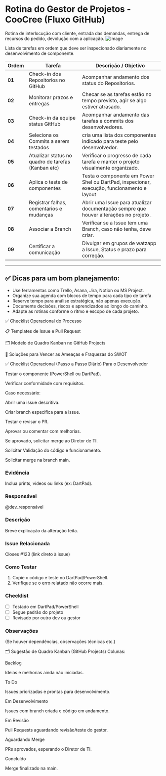 
# Rotina do Gestor de Projetos - CooCree (Fluxo GitHub)

Rotina de interlocução com cliente, entrada das demandas, entrega de recursos do pedido, devolução com a aplicação.
![image](https://github.com/user-attachments/assets/daf73c0e-0c35-4631-879f-25bf67f01eb2)




Lista de tarefas em ordem que deve ser inspecionado diariamente no desenvolvimento de componente.

| **Ordem**   | **Tarefa**                                        | **Descrição / Objetivo**                                                                |
|-------------|---------------------------------------------------|-----------------------------------------------------------------------------------------|
| **01**      | Check-in dos Repositorios no GitHub               | Acompanhar andamento dos status do Repositorios.                                        |
| **02**      | Monitorar prazos e entregas                       | Checar se as tarefas estão no tempo previsto, agir se algo estiver atrasado.            |
| **03**      | Check-in da equipe status GitHub                  | Acompanhar andamento das tarefas e commits dos desenvolvedores.                         |
| **04**      | Seleciona os Commits a serem testados             | cria uma lista dos componentes indicado para teste pelo desenvolvedor.                  |
| **05**      | Atualizar status no quadro de tarefas (Kanban etc)| Verificar o progresso de cada tarefa e manter o projeto visualmente organizado.         |
| **06**      | Aplica o teste de componentes                     | Testa o componente em Power Shel ou DartPad, inspecionar, execução, funcionamento e layout  |
| **07**      | Registrar falhas, comentarios e mudanças          | Abrir uma Issue para atualizar documentação sempre que houver alterações no projeto .   |
| **08**      | Associar a Branch                                 | Verificar se a Issue tem uma Branch, caso não tenha, deve criar.                        |
| **09**      | Certificar a comunicação                          | Divulgar em grupos de watzapp a Issue, Status e prazo para correção.                    |






---

## ✅ Dicas para um bom planejamento:

- Use ferramentas como Trello, Asana, Jira, Notion ou MS Project.
- Organize sua agenda com blocos de tempo para cada tipo de tarefa.
- Reserve tempo para análise estratégica, não apenas execução.
- Documente decisões, riscos e aprendizados ao longo do caminho.
- Adapte as rotinas conforme o ritmo e escopo de cada projeto.







✅ Checklist Operacional do Processo

📋 Templates de Issue e Pull Request

🗂️ Modelo de Quadro Kanban no GitHub Projects

🔧 Soluções para Vencer as Ameaças e Fraquezas do SWOT

✅ Checklist Operacional (Passo a Passo Diário)
Para o Desenvolvedor

 Testar o componente (PowerShell ou DartPad).

 Verificar conformidade com requisitos.

 Caso necessário:

 Abrir uma issue descritiva.

 Criar branch específica para a issue.

 Testar e revisar o PR.

 Aprovar ou comentar com melhorias.

 Se aprovado, solicitar merge ao Diretor de TI.

Solicitar Validação do código e funcionamento.

Solicitar merge na branch main.

### Evidência
Inclua prints, vídeos ou links (ex: DartPad).

### Responsável
@dev_responsável

### Descrição
Breve explicação da alteração feita.

### Issue Relacionada
Closes #123 (link direto à issue)

### Como Testar
1. Copie o código e teste no DartPad/PowerShell.
2. Verifique se o erro relatado não ocorre mais.

### Checklist
- [ ] Testado em DartPad/PowerShell
- [ ] Segue padrão do projeto
- [ ] Revisado por outro dev ou gestor

### Observações
(Se houver dependências, observações técnicas etc.)


🗂️ Sugestão de Quadro Kanban (GitHub Projects)
Colunas:

Backlog

Ideias e melhorias ainda não iniciadas.

To Do

Issues priorizadas e prontas para desenvolvimento.

Em Desenvolvimento

Issues com branch criada e código em andamento.

Em Revisão

Pull Requests aguardando revisão/teste do gestor.

Aguardando Merge

PRs aprovados, esperando o Diretor de TI.

Concluído

Merge finalizado na main.
